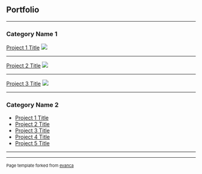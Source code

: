## Portfolio

---

### Category Name 1 

[Project 1 Title](/sample_page)
<img src="(https://i.redd.it/qhfofljyt9981.png)](https://i.redd.it/qhfofljyt9981.png)"/>

---
[Project 2 Title](/pdf/sample_presentation.pdf)
<img src="(https://preview.redd.it/jit56mfgf9u41.jpg?auto=webp&s=580054c78063a845619d8ac2ce96e9163ef49184)"/>

---
[Project 3 Title](http://example.com/)
<img src="images/dummy_thumbnail.jpg?raw=true"/>

---

### Category Name 2

- [Project 1 Title](http://example.com/)
- [Project 2 Title](http://example.com/)
- [Project 3 Title](http://example.com/)
- [Project 4 Title](http://example.com/)
- [Project 5 Title](http://example.com/)

---




---
<p style="font-size:11px">Page template forked from <a href="https://github.com/evanca/quick-portfolio">evanca</a></p>
<!-- Remove above link if you don't want to attibute -->
